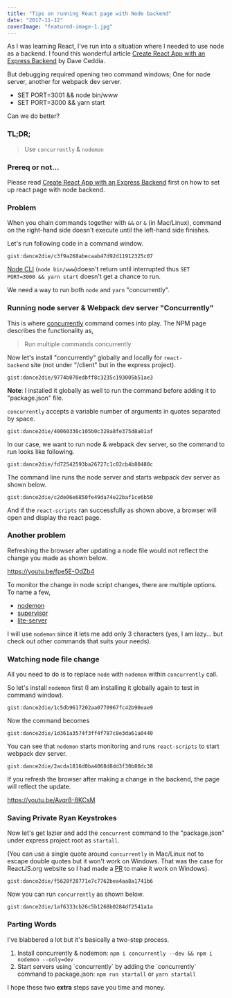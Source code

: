 ```yaml
---
title: "Tips on running React page with Node backend"
date: "2017-11-12"
coverImage: "featured-image-1.jpg"
---
```


As I was learning React, I've run into a situation where I needed to use node as a backend. I found this wonderful article [Create React App with an Express Backend](https://daveceddia.com/create-react-app-express-backend/) by Dave Ceddia.

But debugging required opening two command windows; One for node server, another for webpack dev server.

- SET PORT=3001 && node bin/www
- SET PORT=3000 && yarn start

Can we do better?

### TL;DR;

> Use `concurrently` & `nodemon`

### Prereq or not...

Please read [Create React App with an Express Backend](https://daveceddia.com/create-react-app-express-backend/) first on how to set up react page with node backend.

### Problem

When you chain commands together with `&&` or `&` (in Mac/Linux), command on the right-hand side doesn't execute until the left-hand side finishes.

Let's run following code in a command window.

`gist:dance2die/c3f9a268abecaab47d92d11912325c07`

[Node CLI](https://nodejs.org/api/cli.html) (`node bin/www`)doesn't return until interrupted thus `SET PORT=3000 && yarn start` doesn't get a chance to run.

We need a way to run both `node` and `yarn` "concurrently".

### Running node server & Webpack dev server "Concurrently"

This is where [concurrently](https://www.npmjs.com/package/concurrently) command comes into play. The NPM page describes the functionality as,

> Run multiple commands concurrently

Now let's install "concurrently" globally and locally for `react-backend` site (not under "/client" but in the express project).

`gist:dance2die/9774b070edbff8c3235c193005b51ae3`

**Note**: I installed it globally as well to run the command before adding it to "package.json" file.

`concurrently` accepts a variable number of arguments in quotes separated by space.

`gist:dance2die/40060330c105b0c328a8fe375d8a01af`

In our case, we want to run node & webpack dev server, so the command to run looks like following.

`gist:dance2die/fd72542593ba26727c1c02cb4b80480c`

The command line runs the node server and starts webpack dev server as shown below.

`gist:dance2die/c2de06e6850fe49da74e22baf1ce6b50`

And if the `react-scripts` ran successfully as shown above, a browser will open and display the react page.

### Another problem

Refreshing the browser after updating a node file would not reflect the change you made as shown below.

https://youtu.be/fpe5E-OdZb4

To monitor the change in node script changes, there are multiple options. To name a few,

- [nodemon](https://www.npmjs.com/package/nodemon)
- [supervisor](https://www.npmjs.com/package/supervisor)
- [lite-server](https://www.npmjs.com/package/lite-server)

I will use `nodemon` since it lets me add only 3 characters (yes, I am lazy... but check out other commands that suits your needs).

### Watching node file change

All you need to do is to replace `node` with `nodemon` within `concurrently` call.

So let's install `nodemon` first (I am installing it globally again to test in command window).

`gist:dance2die/1c5db9617202aa0770967fc42b90eae9`

Now the command becomes

`gist:dance2die/1d361a3574f3ff4f787c8e3da61a0440`

You can see that `nodemon` starts monitoring and runs `react-scripts` to start webpack dev server.

`gist:dance2die/2acda1816d0ba4068d8dd3f30b80dc38`

If you refresh the browser after making a change in the backend, the page will reflect the update.

https://youtu.be/Avqr8-8KCsM

### Saving Private Ryan Keystrokes

Now let's get lazier and add the `concurrent` command to the "package.json" under express project root as `startall`.

(You can use a single quote around `concurrently` in Mac/Linux not to escape double quotes but it won't work on Windows. That was the case for ReactJS.org website so I had made a [PR](https://github.com/reactjs/reactjs.org/pull/166) to make it work on Windows).

`gist:dance2die/f5628f28771e7c7762bea4aa8a1741b6`

Now you can run `concurrently` as shown below.

`gist:dance2die/1af6333cb26c5b1268b0284df2541a1a`

### Parting Words

I've blabbered a lot but it's basically a two-step process.

1. Install concurrently & nodemon: `npm i concurrently --dev && npm i nodemon --only=dev`
2. Start servers using \`concurrently\` by adding the \`concurrently\` command to package.json: `npm run startall` or `yarn startall`

I hope these two **extra** steps save you time and money.
